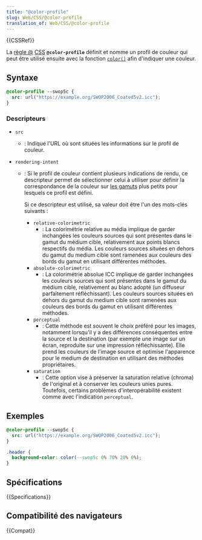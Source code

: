 ```yaml
---
title: "@color-profile"
slug: Web/CSS/@color-profile
translation_of: Web/CSS/@color-profile
---
```


{{CSSRef}}

La [règle @](/fr/docs/Web/CSS/At-rule) [CSS](/fr/docs/Web/CSS) **`@color-profile`** définit et nomme un profil de couleur qui peut être utilisé ensuite avec la fonction [`color()`](/fr/docs/Web/CSS/color_value/color) afin d'indiquer une couleur.

## Syntaxe

```css
@color-profile --swop5c {
  src: url("https://example.org/SWOP2006_Coated5v2.icc");
}
```

### Descripteurs

- `src`
  - : Indique l'URL où sont situées les informations sur le profil de couleur.
- `rendering-intent`

  - : Si le profil de couleur contient plusieurs indications de rendu, ce descripteur permet de sélectionner celui à utiliser pour définir la correspondance de la couleur sur [les gamuts](/fr/docs/Glossary/gamut) plus petits pour lesquels ce profil est défini.

    Si ce descripteur est utilisé, sa valeur doit être l'un des mots-clés suivants&nbsp;:

    - `relative-colorimetric`
      - : La colorimétrie relative au média implique de garder inchangées les couleurs sources qui sont présentes dans le gamut du médium cible, relativement aux points blancs respectifs du média. Les couleurs sources situées en dehors du gamut du medium cible sont ramenées aux couleurs des bords du gamut en utilisant différentes méthodes.
    - `absolute-colorimetric`
      - : La colorimétrie absolue ICC implique de garder inchangées les couleurs sources qui sont présentes dans le gamut du médium cible, relativement au blanc adopté (un diffuseur parfaitement réfléchissant). Les couleurs sources situées en dehors du gamut du medium cible sont ramenées aux couleurs des bords du gamut en utilisant différentes méthodes.
    - `perceptual`
      - : Cette méthode est souvent le choix préféré pour les images, notamment lorsqu'il y a des différences conséquentes entre la source et la destination (par exemple une image sur un écran, reproduite sur une impression réfléchissante). Elle prend les couleurs de l'image source et optimise l'apparence pour le medium de destination en utilisant des méthodes propriétaires.
    - `saturation`
      - : Cette option vise à préserver la saturation relative (chroma) de l'original et à conserver les couleurs unies pures. Toutefois, certains problèmes d'interopérabilité existent comme avec l'indication `perceptual`.

## Exemples

```css
@color-profile --swop5c {
  src: url("https://example.org/SWOP2006_Coated5v2.icc");
}

.header {
  background-color: color(--swop5c 0% 70% 20% 0%);
}
```

## Spécifications

{{Specifications}}

## Compatibilité des navigateurs

{{Compat}}
